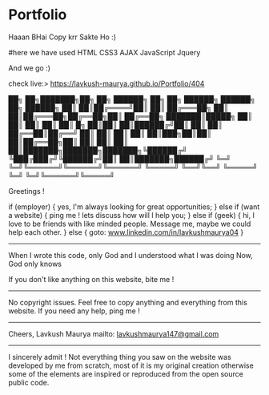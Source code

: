 # Portfolio



Haaan BHai Copy krr Sakte Ho :)

#here we have used 
HTML
CSS3
AJAX
JavaScript
Jquery

And we go :)


check live:> https://lavkush-maurya.github.io/Portfolio/404


██╗  ██╗███████╗██╗     ██╗      ██████╗     ██╗    ██╗ ██████╗ ██████╗ ██╗     ██████╗
██║  ██║██╔════╝██║     ██║     ██╔═══██╗    ██║    ██║██╔═══██╗██╔══██╗██║     ██╔══██╗
███████║█████╗  ██║     ██║     ██║   ██║    ██║ █╗ ██║██║   ██║██████╔╝██║     ██║  ██║
██╔══██║██╔══╝  ██║     ██║     ██║   ██║    ██║███╗██║██║   ██║██╔══██╗██║     ██║  ██║
██║  ██║███████╗███████╗███████╗╚██████╔╝    ╚███╔███╔╝╚██████╔╝██║  ██║███████╗██████╔╝
╚═╝  ╚═╝╚══════╝╚══════╝╚══════╝ ╚═════╝      ╚══╝╚══╝  ╚═════╝ ╚═╝  ╚═╝╚══════╝╚═════╝

Greetings !

if (employer) {
  yes, I'm always looking for great opportunities;
}
else if (want a website) {
  ping me ! lets discuss how will I help you;
}
else if (geek) {
  hi, I love to be friends with like minded people.
  Message me, maybe we could help each other.
}
else {
  goto: www.linkedin.com/in/lavkushmaurya04
}
________________________________________________________________________________________

When I wrote this code, only God and I understood what I was doing
Now, God only knows

If you don't like anything on this website, bite me !
________________________________________________________________________________________

No copyright issues.
Feel free to copy anything and everything from this website.
If you need any help, ping me !
________________________________________________________________________________________

Cheers,
Lavkush Maurya
mailto: lavkushmaurya147@gmail.com
________________________________________________________________________________________

I sincerely admit ! Not everything thing you saw on the website was developed by me from
scratch, most of it is my original creation otherwise some of the elements are inspired
or reproduced from the open source public code.
